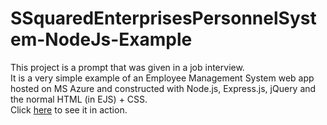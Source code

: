 # SSquaredEnterprisesPersonnelSystem-NodeJs-Example

This project is a prompt that was given in a job interview.  
It is a very simple example of an Employee Management System web app hosted on MS Azure and constructed with Node.js, Express.js, jQuery and the normal HTML (in EJS) + CSS.  
Click [here](https://ssquaredenterprisespersonnelsystem-nodejs-example.azurewebsites.net/) to see it in action.
